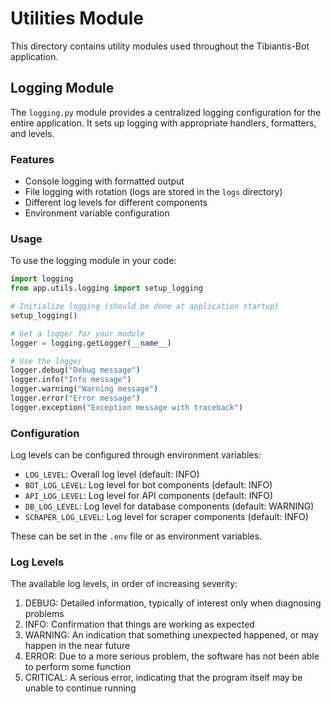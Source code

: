 # Utilities Module

This directory contains utility modules used throughout the Tibiantis-Bot application.

## Logging Module

The `logging.py` module provides a centralized logging configuration for the entire application. It sets up logging with appropriate handlers, formatters, and levels.

### Features

- Console logging with formatted output
- File logging with rotation (logs are stored in the `logs` directory)
- Different log levels for different components
- Environment variable configuration

### Usage

To use the logging module in your code:

```python
import logging
from app.utils.logging import setup_logging

# Initialize logging (should be done at application startup)
setup_logging()

# Get a logger for your module
logger = logging.getLogger(__name__)

# Use the logger
logger.debug("Debug message")
logger.info("Info message")
logger.warning("Warning message")
logger.error("Error message")
logger.exception("Exception message with traceback")
```

### Configuration

Log levels can be configured through environment variables:

- `LOG_LEVEL`: Overall log level (default: INFO)
- `BOT_LOG_LEVEL`: Log level for bot components (default: INFO)
- `API_LOG_LEVEL`: Log level for API components (default: INFO)
- `DB_LOG_LEVEL`: Log level for database components (default: WARNING)
- `SCRAPER_LOG_LEVEL`: Log level for scraper components (default: INFO)

These can be set in the `.env` file or as environment variables.

### Log Levels

The available log levels, in order of increasing severity:

1. DEBUG: Detailed information, typically of interest only when diagnosing problems
2. INFO: Confirmation that things are working as expected
3. WARNING: An indication that something unexpected happened, or may happen in the near future
4. ERROR: Due to a more serious problem, the software has not been able to perform some function
5. CRITICAL: A serious error, indicating that the program itself may be unable to continue running